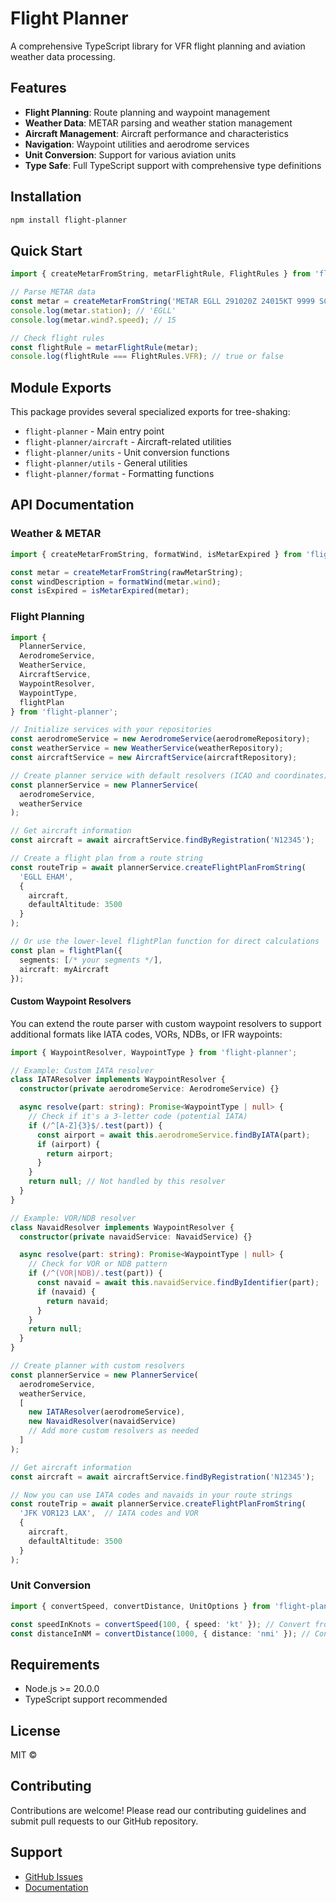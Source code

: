 # Flight Planner

A comprehensive TypeScript library for VFR flight planning and aviation weather data processing.

## Features

- **Flight Planning**: Route planning and waypoint management
- **Weather Data**: METAR parsing and weather station management
- **Aircraft Management**: Aircraft performance and characteristics
- **Navigation**: Waypoint utilities and aerodrome services
- **Unit Conversion**: Support for various aviation units
- **Type Safe**: Full TypeScript support with comprehensive type definitions

## Installation

```bash
npm install flight-planner
```

## Quick Start

```typescript
import { createMetarFromString, metarFlightRule, FlightRules } from 'flight-planner';

// Parse METAR data
const metar = createMetarFromString('METAR EGLL 291020Z 24015KT 9999 SCT040 18/09 Q1022');
console.log(metar.station); // 'EGLL'
console.log(metar.wind?.speed); // 15

// Check flight rules
const flightRule = metarFlightRule(metar);
console.log(flightRule === FlightRules.VFR); // true or false
```

## Module Exports

This package provides several specialized exports for tree-shaking:

- `flight-planner` - Main entry point
- `flight-planner/aircraft` - Aircraft-related utilities
- `flight-planner/units` - Unit conversion functions
- `flight-planner/utils` - General utilities
- `flight-planner/format` - Formatting functions

## API Documentation

### Weather & METAR

```typescript
import { createMetarFromString, formatWind, isMetarExpired } from 'flight-planner/metar';

const metar = createMetarFromString(rawMetarString);
const windDescription = formatWind(metar.wind);
const isExpired = isMetarExpired(metar);
```

### Flight Planning

```typescript
import {
  PlannerService,
  AerodromeService,
  WeatherService,
  AircraftService,
  WaypointResolver,
  WaypointType,
  flightPlan
} from 'flight-planner';

// Initialize services with your repositories
const aerodromeService = new AerodromeService(aerodromeRepository);
const weatherService = new WeatherService(weatherRepository);
const aircraftService = new AircraftService(aircraftRepository);

// Create planner service with default resolvers (ICAO and coordinates)
const plannerService = new PlannerService(
  aerodromeService,
  weatherService
);

// Get aircraft information
const aircraft = await aircraftService.findByRegistration('N12345');

// Create a flight plan from a route string
const routeTrip = await plannerService.createFlightPlanFromString(
  'EGLL EHAM',
  {
    aircraft,
    defaultAltitude: 3500
  }
);

// Or use the lower-level flightPlan function for direct calculations
const plan = flightPlan({
  segments: [/* your segments */],
  aircraft: myAircraft
});
```

#### Custom Waypoint Resolvers

You can extend the route parser with custom waypoint resolvers to support additional formats like IATA codes, VORs, NDBs, or IFR waypoints:

```typescript
import { WaypointResolver, WaypointType } from 'flight-planner';

// Example: Custom IATA resolver
class IATAResolver implements WaypointResolver {
  constructor(private aerodromeService: AerodromeService) {}

  async resolve(part: string): Promise<WaypointType | null> {
    // Check if it's a 3-letter code (potential IATA)
    if (/^[A-Z]{3}$/.test(part)) {
      const airport = await this.aerodromeService.findByIATA(part);
      if (airport) {
        return airport;
      }
    }
    return null; // Not handled by this resolver
  }
}

// Example: VOR/NDB resolver
class NavaidResolver implements WaypointResolver {
  constructor(private navaidService: NavaidService) {}

  async resolve(part: string): Promise<WaypointType | null> {
    // Check for VOR or NDB pattern
    if (/^(VOR|NDB)/.test(part)) {
      const navaid = await this.navaidService.findByIdentifier(part);
      if (navaid) {
        return navaid;
      }
    }
    return null;
  }
}

// Create planner with custom resolvers
const plannerService = new PlannerService(
  aerodromeService,
  weatherService,
  [
    new IATAResolver(aerodromeService),
    new NavaidResolver(navaidService)
    // Add more custom resolvers as needed
  ]
);

// Get aircraft information
const aircraft = await aircraftService.findByRegistration('N12345');

// Now you can use IATA codes and navaids in your route strings
const routeTrip = await plannerService.createFlightPlanFromString(
  'JFK VOR123 LAX',  // IATA codes and VOR
  {
    aircraft,
    defaultAltitude: 3500
  }
);
```

### Unit Conversion

```typescript
import { convertSpeed, convertDistance, UnitOptions } from 'flight-planner/units';

const speedInKnots = convertSpeed(100, { speed: 'kt' }); // Convert from default m/s
const distanceInNM = convertDistance(1000, { distance: 'nmi' }); // Convert from default meters
```

## Requirements

- Node.js >= 20.0.0
- TypeScript support recommended

## License

MIT ©

## Contributing

Contributions are welcome! Please read our contributing guidelines and submit pull requests to our GitHub repository.

## Support

- [GitHub Issues](https://github.com/yorickdewid/flight-planner/issues)
- [Documentation](https://github.com/yorickdewid/flight-planner#readme)
